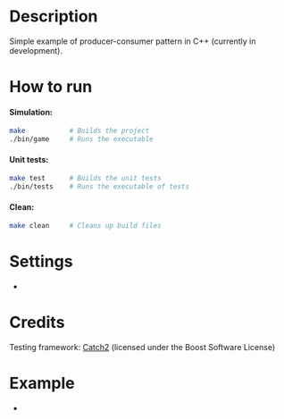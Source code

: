 # Description
Simple example of producer-consumer pattern in C++ (currently in development).

# How to run
#### Simulation:
```bash
make           # Builds the project
./bin/game     # Runs the executable
```

#### Unit tests:
```bash
make test      # Builds the unit tests
./bin/tests    # Runs the executable of tests
```

#### Clean:
```bash
make clean     # Cleans up build files
```
# Settings
-
# Credits
Testing framework: [Catch2](https://github.com/catchorg/Catch2) (licensed under the Boost Software License)

# Example 
-